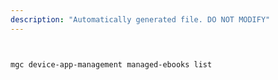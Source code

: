```yaml
---
description: "Automatically generated file. DO NOT MODIFY"
---
```


```bash


mgc device-app-management managed-ebooks list

```